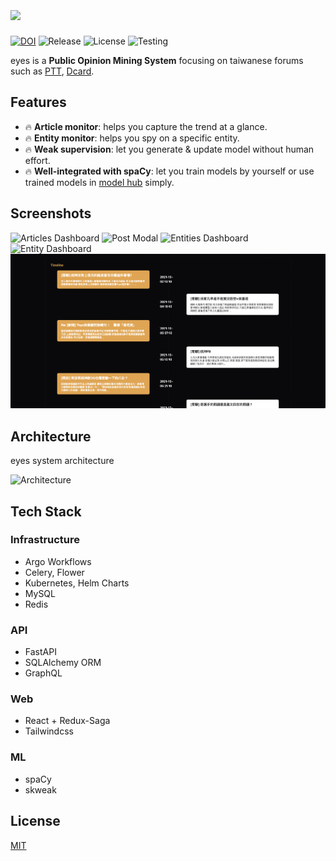 # <img align='center' src="./doc/static/images/brand_dark.jpg">

[![DOI](https://zenodo.org/badge/392558472.svg)](https://zenodo.org/badge/latestdoi/392558472)
![Release](https://img.shields.io/github/v/release/r05323028/eyes?include_prereleases)
![License](https://img.shields.io/github/license/r05323028/eyes)
![Testing](https://img.shields.io/github/workflow/status/r05323028/eyes/testing?label=testing)

eyes is a **Public Opinion Mining System** focusing on taiwanese forums such as [PTT](https://www.ptt.cc/bbs/hotboards.html), [Dcard](https://www.dcard.tw/f).

## Features

- :fire: **Article monitor**: helps you capture the trend at a glance.
- :fire: **Entity monitor**: helps you spy on a specific entity.
- :fire: **Weak supervision**: let you generate & update model without human effort.
- :fire: **Well-integrated with spaCy**: let you train models by yourself or use trained models in [model hub](https://spacy.io/models) simply.

## Screenshots

![Articles Dashboard](./doc/static/images/articles_dashboard.png)
![Post Modal](./doc/static/images/post_modal.png)
![Entities Dashboard](./doc/static/images/entities_dashboard.png)
![Entity Dashboard](./doc/static/images/entity_dashboard.png)
![Entity Timeline](./doc/static/images/entity_timeline.png)

## Architecture

eyes system architecture

![Architecture](./doc/static/images/architecture.png)

## Tech Stack

### Infrastructure

- Argo Workflows
- Celery, Flower
- Kubernetes, Helm Charts
- MySQL
- Redis

### API

- FastAPI
- SQLAlchemy ORM
- GraphQL

### Web

- React + Redux-Saga
- Tailwindcss

### ML

- spaCy
- skweak

## License

[MIT](./LICENSE)
